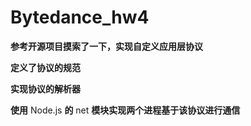 # Bytedance_hw4

**参考开源项目摸索了一下，实现自定义应用层协议**

**定义了协议的规范**

**实现协议的解析器**

**使用** Node.js **的** net **模块实现两个进程基于该协议进行通信**
